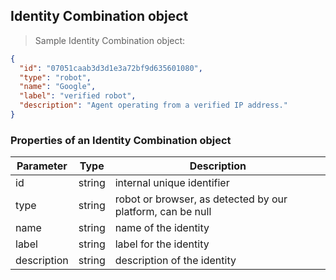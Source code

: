 ## Identity Combination object

> Sample Identity Combination object:

```json
{
  "id": "07051caab3d3d1e3a72bf9d635601080",
  "type": "robot",
  "name": "Google",
  "label": "verified robot",
  "description": "Agent operating from a verified IP address."
}
```

### Properties of an Identity Combination object

Parameter   | Type   | Description
----------- | ------ | ----------------------------------------------------------
id          | string | internal unique identifier
type        | string | robot or browser, as detected by our platform, can be null
name        | string | name of the identity
label       | string | label for the identity
description | string | description of the identity
